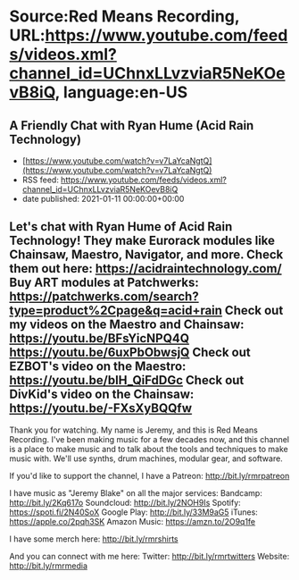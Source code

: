 # Source:Red Means Recording, URL:https://www.youtube.com/feeds/videos.xml?channel_id=UChnxLLvzviaR5NeKOevB8iQ, language:en-US

## A Friendly Chat with Ryan Hume (Acid Rain Technology)
 - [https://www.youtube.com/watch?v=v7LaYcaNgtQ](https://www.youtube.com/watch?v=v7LaYcaNgtQ)
 - RSS feed: https://www.youtube.com/feeds/videos.xml?channel_id=UChnxLLvzviaR5NeKOevB8iQ
 - date published: 2021-01-11 00:00:00+00:00

Let's chat with Ryan Hume of Acid Rain Technology! They make Eurorack modules like Chainsaw, Maestro, Navigator, and more. Check them out here: https://acidraintechnology.com/
Buy ART modules at Patchwerks: https://patchwerks.com/search?type=product%2Cpage&q=acid+rain
Check out my videos on the Maestro and Chainsaw: 
https://youtu.be/BFsYicNPQ4Q
https://youtu.be/6uxPbObwsjQ
Check out EZBOT's video on the Maestro: https://youtu.be/bIH_QiFdDGc
Check out DivKid's video on the Chainsaw: https://youtu.be/-FXsXyBQQfw
------------------------------------
Thank you for watching. My name is Jeremy, and this is Red Means Recording. I've been making music for a few decades now, and this channel is a place to make music and to talk about the tools and techniques to make music with. We'll use synths, drum machines, modular gear, and software. 

If you'd like to support the channel, I have a Patreon:  http://bit.ly/rmrpatreon

I have music as "Jeremy Blake" on all the major services: 
Bandcamp: http://bit.ly/2Kq617o
Soundcloud: http://bit.ly/2NOH9Is
Spotify: https://spoti.fi/2N40SoX
Google Play: http://bit.ly/33M9aG5
iTunes: https://apple.co/2pqh3SK
Amazon Music: https://amzn.to/2O9q1fe

I have some merch here: http://bit.ly/rmrshirts

And you can connect with me here: 
Twitter: http://bit.ly/rmrtwitters
Website: http://bit.ly/rmrmedia

